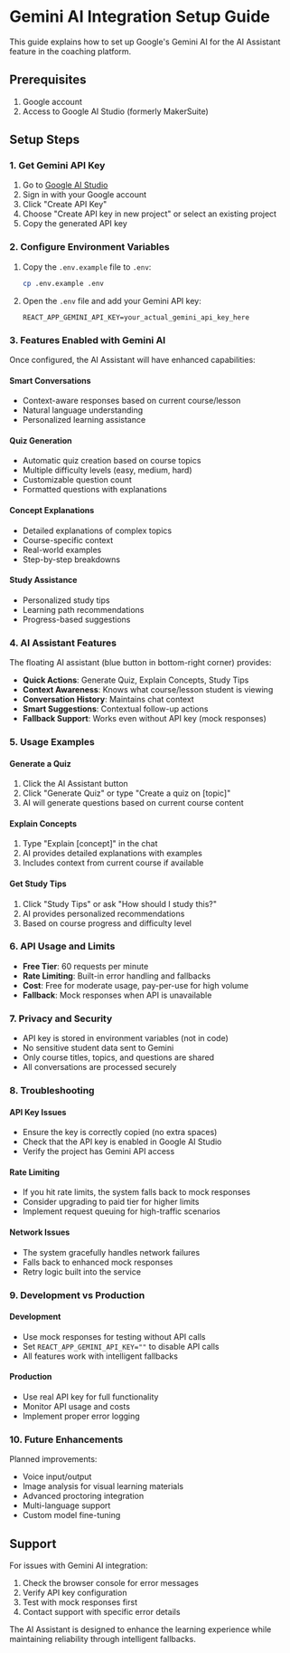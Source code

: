 # Gemini AI Integration Setup Guide

This guide explains how to set up Google's Gemini AI for the AI Assistant feature in the coaching platform.

## Prerequisites

1. Google account
2. Access to Google AI Studio (formerly MakerSuite)

## Setup Steps

### 1. Get Gemini API Key

1. Go to [Google AI Studio](https://makersuite.google.com/app/apikey)
2. Sign in with your Google account
3. Click "Create API Key"
4. Choose "Create API key in new project" or select an existing project
5. Copy the generated API key

### 2. Configure Environment Variables

1. Copy the `.env.example` file to `.env`:
   ```bash
   cp .env.example .env
   ```

2. Open the `.env` file and add your Gemini API key:
   ```
   REACT_APP_GEMINI_API_KEY=your_actual_gemini_api_key_here
   ```

### 3. Features Enabled with Gemini AI

Once configured, the AI Assistant will have enhanced capabilities:

#### **Smart Conversations**
- Context-aware responses based on current course/lesson
- Natural language understanding
- Personalized learning assistance

#### **Quiz Generation**
- Automatic quiz creation based on course topics
- Multiple difficulty levels (easy, medium, hard)
- Customizable question count
- Formatted questions with explanations

#### **Concept Explanations**
- Detailed explanations of complex topics
- Course-specific context
- Real-world examples
- Step-by-step breakdowns

#### **Study Assistance**
- Personalized study tips
- Learning path recommendations
- Progress-based suggestions

### 4. AI Assistant Features

The floating AI assistant (blue button in bottom-right corner) provides:

- **Quick Actions**: Generate Quiz, Explain Concepts, Study Tips
- **Context Awareness**: Knows what course/lesson student is viewing
- **Conversation History**: Maintains chat context
- **Smart Suggestions**: Contextual follow-up actions
- **Fallback Support**: Works even without API key (mock responses)

### 5. Usage Examples

#### Generate a Quiz
1. Click the AI Assistant button
2. Click "Generate Quiz" or type "Create a quiz on [topic]"
3. AI will generate questions based on current course content

#### Explain Concepts
1. Type "Explain [concept]" in the chat
2. AI provides detailed explanations with examples
3. Includes context from current course if available

#### Get Study Tips
1. Click "Study Tips" or ask "How should I study this?"
2. AI provides personalized recommendations
3. Based on course progress and difficulty level

### 6. API Usage and Limits

- **Free Tier**: 60 requests per minute
- **Rate Limiting**: Built-in error handling and fallbacks
- **Cost**: Free for moderate usage, pay-per-use for high volume
- **Fallback**: Mock responses when API is unavailable

### 7. Privacy and Security

- API key is stored in environment variables (not in code)
- No sensitive student data sent to Gemini
- Only course titles, topics, and questions are shared
- All conversations are processed securely

### 8. Troubleshooting

#### API Key Issues
- Ensure the key is correctly copied (no extra spaces)
- Check that the API key is enabled in Google AI Studio
- Verify the project has Gemini API access

#### Rate Limiting
- If you hit rate limits, the system falls back to mock responses
- Consider upgrading to paid tier for higher limits
- Implement request queuing for high-traffic scenarios

#### Network Issues
- The system gracefully handles network failures
- Falls back to enhanced mock responses
- Retry logic built into the service

### 9. Development vs Production

#### Development
- Use mock responses for testing without API calls
- Set `REACT_APP_GEMINI_API_KEY=""` to disable API calls
- All features work with intelligent fallbacks

#### Production
- Use real API key for full functionality
- Monitor API usage and costs
- Implement proper error logging

### 10. Future Enhancements

Planned improvements:
- Voice input/output
- Image analysis for visual learning materials
- Advanced proctoring integration
- Multi-language support
- Custom model fine-tuning

## Support

For issues with Gemini AI integration:
1. Check the browser console for error messages
2. Verify API key configuration
3. Test with mock responses first
4. Contact support with specific error details

The AI Assistant is designed to enhance the learning experience while maintaining reliability through intelligent fallbacks.
